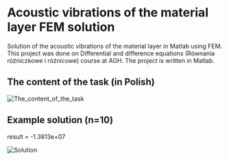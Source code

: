 # Acoustic vibrations of the material layer FEM solution
Solution of the acoustic vibrations of the material layer in Matlab using FEM. This project was done on Differential and difference equations (Równania różniczkowe i różnicowe) course at AGH. The project is written in Matlab.

## The content of the task (in Polish)
![The_content_of_the_task](https://user-images.githubusercontent.com/75530523/157201416-5f0a4fbb-e587-42e9-aaff-e246db0af3dc.png)

## Example solution (n=10)
result = -1.3813e+07

![Solution](https://user-images.githubusercontent.com/75530523/157201805-9f5677e3-2547-496c-a24f-6cac6f152ec7.png)
